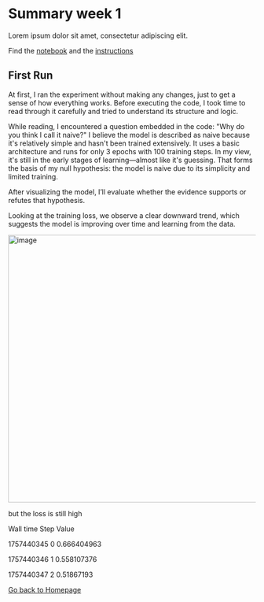 # Summary week 1
Lorem ipsum dolor sit amet, consectetur adipiscing elit.

Find the [notebook](./notebook.ipynb) and the [instructions](./instructions.md)

## First Run

At first, I ran the experiment without making any changes, just to get a sense of how everything works. Before executing the code, I took time to read through it carefully and tried to understand its structure and logic.

While reading, I encountered a question embedded in the code: "Why do you think I call it naive?" I believe the model is described as naive because it's relatively simple and hasn't been trained extensively. It uses a basic architecture and runs for only 3 epochs with 100 training steps. In my view, it's still in the early stages of learning—almost like it's guessing. That forms the basis of my null hypothesis: the model is naive due to its simplicity and limited training.

After visualizing the model, I’ll evaluate whether the evidence supports or refutes that hypothesis.

Looking at the training loss, we observe a clear downward trend, which suggests the model is improving over time and learning from the data.

<img width="1726" height="544" alt="image" src="https://github.com/user-attachments/assets/95c04cf8-9f11-4c9c-b422-edb7112f462d" />

but the loss is still high

Wall time	    Step	  Value

1757440345	  0	      0.666404963

1757440346	  1	      0.558107376

1757440347	  2	      0.51867193


[Go back to Homepage](../README.md)
